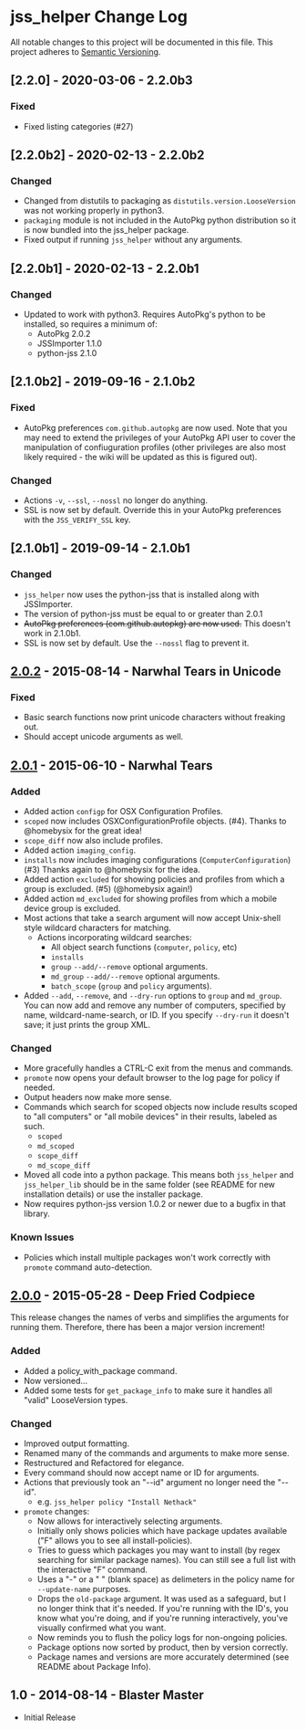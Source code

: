 # jss_helper Change Log

All notable changes to this project will be documented in this file. This project adheres to [Semantic Versioning](http://semver.org/).


## [2.2.0] - 2020-03-06 - 2.2.0b3

### Fixed

- Fixed listing categories (#27)


## [2.2.0b2] - 2020-02-13 - 2.2.0b2

### Changed

- Changed from distutils to packaging as `distutils.version.LooseVersion` was not working properly in python3.
- `packaging` module is not included in the AutoPkg python distribution so it is now bundled into the 
  jss_helper package.
- Fixed output if running `jss_helper` without any arguments.


## [2.2.0b1] - 2020-02-13 - 2.2.0b1

### Changed

- Updated to work with python3. Requires AutoPkg's python to be installed, so requires a minimum of:
	* AutoPkg 2.0.2
	* JSSImporter 1.1.0
	* python-jss 2.1.0


## [2.1.0b2] - 2019-09-16 - 2.1.0b2

### Fixed

- AutoPkg preferences `com.github.autopkg` are now used. Note that you may need to extend the privileges of
  your AutoPkg API user to cover the manipulation of confiuguration profiles (other privileges are also most
  likely required - the wiki will be updated as this is figured out).

### Changed

- Actions `-v`, `--ssl`, `--nossl` no longer do anything.
- SSL is now set by default. Override this in your AutoPkg preferences with the `JSS_VERIFY_SSL` key.


## [2.1.0b1] - 2019-09-14 - 2.1.0b1

### Changed

- `jss_helper` now uses the python-jss that is installed along with JSSImporter.
- The version of python-jss must be equal to or greater than 2.0.1
- ~~AutoPkg preferences (com.github.autopkg) are now used.~~ This doesn't work in 2.1.0b1.
- SSL is now set by default. Use the `--nossl` flag to prevent it.


## [2.0.2] - 2015-08-14 - Narwhal Tears in Unicode

### Fixed

- Basic search functions now print unicode characters without freaking out.
- Should accept unicode arguments as well.


## [2.0.1] - 2015-06-10 - Narwhal Tears

### Added

- Added action `configp` for OSX Configuration Profiles.
- `scoped` now includes OSXConfigurationProfile objects. (#4). Thanks to @homebysix for the great idea!
- `scope_diff` now also include profiles.
- Added action `imaging_config`.
- `installs` now includes imaging configurations (`ComputerConfiguration`) (#3) Thanks again to @homebysix for the idea.
- Added action `excluded` for showing policies and profiles from which a group is excluded. (#5) (@homebysix again!)
- Added action `md_excluded` for showing profiles from which a mobile device group is excluded.
- Most actions that take a search argument will now accept Unix-shell style wildcard characters for matching.
	- Actions incorporating wildcard searches:
		- All object search functions (`computer`, `policy`, etc)
		- `installs`
		- `group` `--add/--remove` optional arguments.
		- `md_group` `--add/--remove` optional arguments.
		- `batch_scope` (`group` and `policy` arguments).
- Added `--add`, `--remove`, and `--dry-run` options to `group` and `md_group`. You can now add and remove any number of computers, specified by name, wildcard-name-search, or ID. If you specify `--dry-run` it doesn't save; it just prints the group XML.

### Changed

- More gracefully handles a CTRL-C exit from the menus and commands.
- `promote` now opens your default browser to the log page for policy if needed.
- Output headers now make more sense.
- Commands which search for scoped objects now include results scoped to "all computers" or "all mobile devices" in their results, labeled as such.
	- `scoped`
	- `md_scoped`
	- `scope_diff`
	- `md_scope_diff`
- Moved all code into a python package. This means both `jss_helper` and `jss_helper_lib` should be in the same folder (see README for new installation details) or use the installer package.
- Now requires python-jss version 1.0.2 or newer due to a bugfix in that library.

### Known Issues

- Policies which install multiple packages won't work correctly with `promote` command auto-detection.

## [2.0.0] - 2015-05-28 - Deep Fried Codpiece
This release changes the names of verbs and simplifies the arguments for running them. Therefore, there has been a major version increment!

### Added

- Added a policy_with_package command.
- Now versioned...
- Added some tests for `get_package_info` to make sure it handles all "valid" LooseVersion types.

### Changed

- Improved output formatting.
- Renamed many of the commands and arguments to make more sense.
- Restructured and Refactored for elegance.
- Every command should now accept name or ID for arguments.
- Actions that previously took an "--id" argument no longer need the "--id".
	- e.g. `jss_helper policy "Install Nethack"`
- `promote` changes:
	- Now allows for interactively selecting arguments.
	- Initially only shows policies which have package updates available ("F" allows you to see all install-policies).
	- Tries to guess which packages you may want to install (by regex searching for similar package names). You can still see a full list with the interactive "F" command.
	-  Uses a "-" or a " " (blank space) as delimeters in the policy name for `--update-name` purposes.
	- Drops the `old-package` argument. It was used as a safeguard, but I no longer think that it's needed. If you're running with the ID's, you know what you're doing, and if you're running interactively, you've visually confirmed what you want.
	- Now reminds you to flush the policy logs for non-ongoing policies.
	- Package options now sorted by product, then by version correctly.
	- Package names and versions are more accurately determined (see README about Package Info).

## 1.0 - 2014-08-14 - Blaster Master

- Initial Release

[unreleased]: https://github.com/sheagcraig/jss_helper/compare/2.0.2...HEAD
[2.0.2]: https://github.com/sheagcraig/jss_helper/compare/2.0.1....2.0.2
[2.0.1]: https://github.com/sheagcraig/jss_helper/compare/v2.0.0...2.0.1
[2.0.0]: https://github.com/sheagcraig/jss_helper/compare/v1.0...2.0.0
